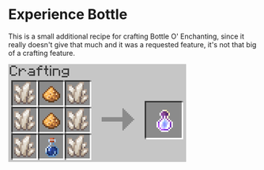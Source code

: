 # Experience Bottle

This is a small additional recipe for crafting Bottle O' Enchanting, since it really doesn't give that much and it was a requested feature, it's not that big of a crafting feature.

![Experience Bottle Recipe](../.gitbook/assets/a51b4024daa8aba4ffb3f78c9cc25e37.png)

